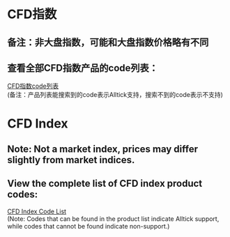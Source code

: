 # CFD指数
## 备注：非大盘指数，可能和大盘指数价格略有不同

## 查看全部CFD指数产品的code列表：

[CFD指数code列表](https://docs.google.com/spreadsheets/d/1avkeR1heZSj6gXIkDeBt8X3nv4EzJetw4yFuKjSDYtA/edit?gid=796429803#gid=796429803)<br/>(备注：产品列表能搜索到的code表示Alltick支持，搜索不到的code表示不支持)

# CFD Index
## Note: Not a market index, prices may differ slightly from market indices.
## View the complete list of CFD index product codes:
[CFD Index Code List](https://docs.google.com/spreadsheets/d/1avkeR1heZSj6gXIkDeBt8X3nv4EzJetw4yFuKjSDYtA/edit?gid=796429803#gid=796429803)
<br/>(Note: Codes that can be found in the product list indicate Alltick support, while codes that cannot be found indicate non-support.)
